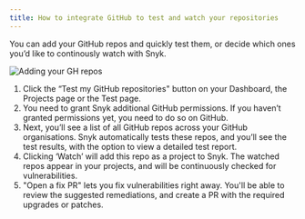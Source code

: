 ```yaml
---
title: How to integrate GitHub to test and watch your repositories
---
```


You can add your GitHub repos and quickly test them, or decide which ones you’d like to continously watch with Snyk.

![Adding your GH repos](http://res.cloudinary.com/snyk/image/upload/v1474293733/Your_GitHub_repositories.png)

1. Click the “Test my GitHub repositories" button on your Dashboard, the Projects page or the Test page.
2. You need to grant Snyk additional GitHub permissions. If you haven’t granted permissions yet, you need to do so on GitHub.
3. Next, you’ll see a list of all GitHub repos across your GitHub organisations. Snyk automatically tests these repos, and you’ll see the test results, with the option to view a detailed test report.
4. Clicking ‘Watch’ will add this repo as a project to Snyk. The watched repos appear in your projects, and will be continuously checked for vulnerabilities.
5. "Open a fix PR" lets you fix vulnerabilities right away. You'll be able to review the suggested remediations, and create a PR with the required upgrades or patches.
